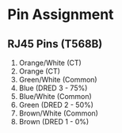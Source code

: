 # Pin Assignment

## RJ45 Pins (T568B)

1. Orange/White (CT)
2. Orange (CT)
3. Green/White (Common)
4. Blue (DRED 3 - 75%)
5. Blue/White (Common)
6. Green (DRED 2 - 50%)
7. Brown/White (Common)
8. Brown (DRED 1 - 0%)
